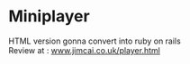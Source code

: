 # Miniplayer
HTML version gonna convert into ruby on rails  
Review at : www.jimcai.co.uk/player.html
